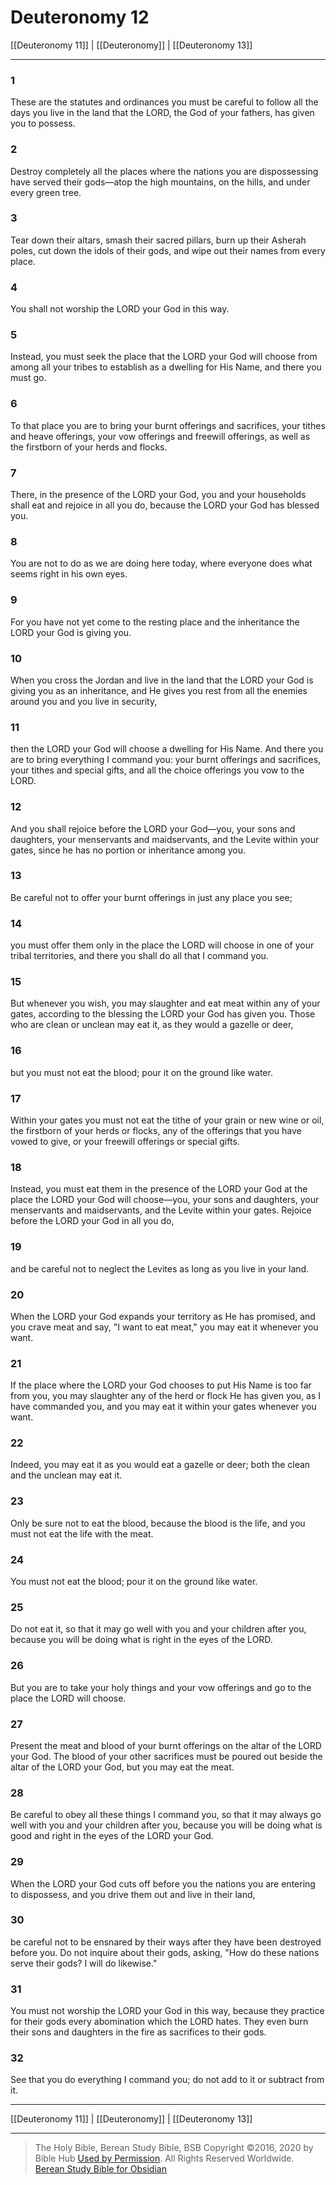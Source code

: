 # Deuteronomy 12

[[Deuteronomy 11]] | [[Deuteronomy]] | [[Deuteronomy 13]]

---

### 1
These are the statutes and ordinances you must be careful to follow all the days you live in the land that the LORD, the God of your fathers, has given you to possess.

### 2
Destroy completely all the places where the nations you are dispossessing have served their gods—atop the high mountains, on the hills, and under every green tree.

### 3
Tear down their altars, smash their sacred pillars, burn up their Asherah poles, cut down the idols of their gods, and wipe out their names from every place.

### 4
You shall not worship the LORD your God in this way.

### 5
Instead, you must seek the place that the LORD your God will choose from among all your tribes to establish as a dwelling for His Name, and there you must go.

### 6
To that place you are to bring your burnt offerings and sacrifices, your tithes and heave offerings, your vow offerings and freewill offerings, as well as the firstborn of your herds and flocks.

### 7
There, in the presence of the LORD your God, you and your households shall eat and rejoice in all you do, because the LORD your God has blessed you.

### 8
You are not to do as we are doing here today, where everyone does what seems right in his own eyes.

### 9
For you have not yet come to the resting place and the inheritance the LORD your God is giving you.

### 10
When you cross the Jordan and live in the land that the LORD your God is giving you as an inheritance, and He gives you rest from all the enemies around you and you live in security,

### 11
then the LORD your God will choose a dwelling for His Name. And there you are to bring everything I command you: your burnt offerings and sacrifices, your tithes and special gifts, and all the choice offerings you vow to the LORD.

### 12
And you shall rejoice before the LORD your God—you, your sons and daughters, your menservants and maidservants, and the Levite within your gates, since he has no portion or inheritance among you.

### 13
Be careful not to offer your burnt offerings in just any place you see;

### 14
you must offer them only in the place the LORD will choose in one of your tribal territories, and there you shall do all that I command you.

### 15
But whenever you wish, you may slaughter and eat meat within any of your gates, according to the blessing the LORD your God has given you. Those who are clean or unclean may eat it, as they would a gazelle or deer,

### 16
but you must not eat the blood; pour it on the ground like water.

### 17
Within your gates you must not eat the tithe of your grain or new wine or oil, the firstborn of your herds or flocks, any of the offerings that you have vowed to give, or your freewill offerings or special gifts.

### 18
Instead, you must eat them in the presence of the LORD your God at the place the LORD your God will choose—you, your sons and daughters, your menservants and maidservants, and the Levite within your gates. Rejoice before the LORD your God in all you do,

### 19
and be careful not to neglect the Levites as long as you live in your land.

### 20
When the LORD your God expands your territory as He has promised, and you crave meat and say, "I want to eat meat," you may eat it whenever you want.

### 21
If the place where the LORD your God chooses to put His Name is too far from you, you may slaughter any of the herd or flock He has given you, as I have commanded you, and you may eat it within your gates whenever you want.

### 22
Indeed, you may eat it as you would eat a gazelle or deer; both the clean and the unclean may eat it.

### 23
Only be sure not to eat the blood, because the blood is the life, and you must not eat the life with the meat.

### 24
You must not eat the blood; pour it on the ground like water.

### 25
Do not eat it, so that it may go well with you and your children after you, because you will be doing what is right in the eyes of the LORD.

### 26
But you are to take your holy things and your vow offerings and go to the place the LORD will choose.

### 27
Present the meat and blood of your burnt offerings on the altar of the LORD your God. The blood of your other sacrifices must be poured out beside the altar of the LORD your God, but you may eat the meat.

### 28
Be careful to obey all these things I command you, so that it may always go well with you and your children after you, because you will be doing what is good and right in the eyes of the LORD your God.

### 29
When the LORD your God cuts off before you the nations you are entering to dispossess, and you drive them out and live in their land,

### 30
be careful not to be ensnared by their ways after they have been destroyed before you. Do not inquire about their gods, asking, "How do these nations serve their gods? I will do likewise."

### 31
You must not worship the LORD your God in this way, because they practice for their gods every abomination which the LORD hates. They even burn their sons and daughters in the fire as sacrifices to their gods.

### 32
See that you do everything I command you; do not add to it or subtract from it.

---

[[Deuteronomy 11]] | [[Deuteronomy]] | [[Deuteronomy 13]]

---

> The Holy Bible, Berean Study Bible, BSB
> Copyright &copy;2016, 2020 by Bible Hub
> [Used by Permission](https://berean.bible/terms.htm). All Rights Reserved Worldwide.
> [Berean Study Bible for Obsidian](https://github.com/gapmiss/berean-study-bible-for-obsidian)

